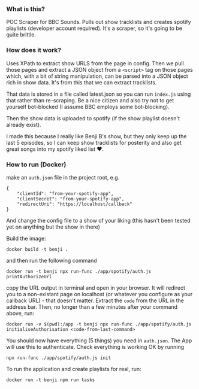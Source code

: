 ### What is this?

POC Scraper for BBC Sounds. Pulls out show tracklists and creates spotify playlists (developer account required). It's a scraper, so it's going to be quite brittle.

### How does it work?

Uses XPath to extract show URLS from the page in config. Then we pull those pages and extract a JSON object from a `<script>` tag on those pages which, with a bit of string manipulation, can be parsed into a JSON object rich in show data. It's from this that we can extract tracklists.

That data is stored in a file called latest.json so you can run `index.js` using that rather than re-scraping. Be a nice citizen and also try not to get yourself bot-blocked (I assume BBC employs some bot-blocking).

Then the show data is uploaded to spotify (if the show playlist doesn't already exist).

I made this because I really like Benji B's show, but they only keep up the last 5 episodes, so I can keep show tracklists for posterity and also get great songs into my spotify liked list ♥.

### How to run (Docker)

make an `auth.json` file in the project root, e.g.

```
{
    "clientId": "from-your-spotify-app",
    "clientSecret": "from-your-spotify-app",
    "redirectUri": "https://localhost/callback"
}
```

And change the config file to a show of your liking (this hasn't been tested yet on anything but the show in there)

Build the image:

```
docker build -t benji .
```

and then run the following command

```
docker run -t benji npx run-func ./app/spotify/auth.js printAuthorizeUrl
```

copy the URL output in terminal and open in your browser. It will redirect you to a non-existant page on localhost (or whatever you configure as your callback URL) - that doesn't matter. Extract the `code` from the URL in the address bar. Then, no longer than a few minutes after your command above, run:

```
docker run -v $(pwd):/app -t benji npx run-func ./app/spotify/auth.js initialiseAuthorisation <code-from-last-command>
```

You should now have everything (5 things) you need in `auth.json`. The App will use this to authenticate.
Check everything is working OK by running

```
npx run-func ./app/spotify/auth.js init
```

To run the application and create playlists for real, run:

```
docker run -t benji npm run tasks
```